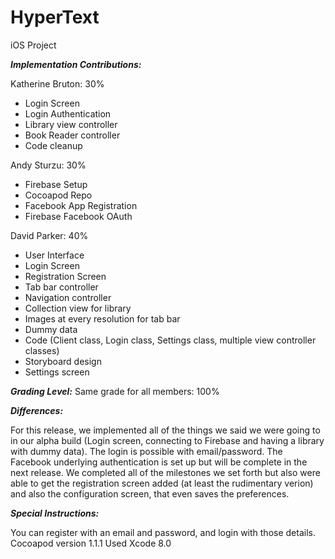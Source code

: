 # HyperText
iOS Project

**_Implementation Contributions:_**

Katherine Bruton: 30%
* Login Screen
* Login Authentication
* Library view controller
* Book Reader controller
* Code cleanup

Andy Sturzu: 30%
* Firebase Setup
* Cocoapod Repo
* Facebook App Registration
* Firebase Facebook OAuth

David Parker: 40%
* User Interface
* Login Screen
* Registration Screen
* Tab bar controller
* Navigation controller
* Collection view for library
* Images at every resolution for tab bar
* Dummy data
* Code (Client class, Login class, Settings class, multiple view controller classes)
* Storyboard design
* Settings screen

**_Grading Level:_**
Same grade for all members: 100%

**_Differences:_**

For this release, we implemented all of the things we said we were going to in our alpha build (Login screen, connecting to Firebase and having a library with dummy data). The login is possible with email/password. The Facebook underlying authentication is set up but will be complete in the next release. We completed all of the milestones we set forth but also
were able to get the registration screen added (at least the rudimentary verion) and also the configuration screen, that even saves the preferences.


**_Special Instructions:_**

You can register with an email and password, and login with those details.
Cocoapod version 1.1.1
Used Xcode 8.0
